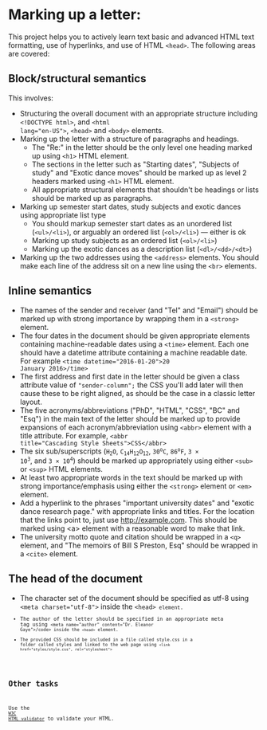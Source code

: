 # Marking up a letter: 

This project helps you to actively learn text basic and advanced HTML text formatting, use of hyperlinks, and use of HTML <code>&lt;head&gt;</code>.  The following areas are covered:

## Block/structural semantics

This involves:
- Structuring the overall document with an appropriate structure including <code>&lt;!DOCTYPE html&gt;</code>, and <code>&lt;html lang="en-US"&gt;</code>, <code>&lt;head&gt;</code> and <code>&lt;body&gt;</code> elements.
- Marking up the letter with a structure of paragraphs and headings.
  - The "Re:" in the letter should be the only level one heading marked up using <code>&lt;h1&gt;</code> HTML element.
  - The sections in the letter such as "Starting dates", "Subjects of study" and "Exotic dance moves" should be marked up as level 2 headers marked using <code>&lt;h1&gt;</code> HTML element.
  - All appropriate structural elements that shouldn't be headings or lists should be marked up as paragraphs.
- Marking up semester start dates, study subjects and exotic dances using appropriate list type
  - You should markup semester start dates as an unordered list (<code>&lt;ul&gt;/&lt;li&gt;</code>), or arguably an ordered list (<code>&lt;ol&gt;/&lt;li&gt;</code>) — either is ok
  - Marking up study subjects as an ordered list (<code>&lt;ol&gt;/&lt;li&gt;</code>)
  - Marking up the exotic dances as a description list (<code>&lt;dl&gt;/&lt;dd&gt;/&lt;dt&gt;</code>)
- Marking up the two addresses using the <code>&lt;address&gt;</code> elements. You should make each line of the address sit on a new line using the <code>&lt;br&gt;</code> elements.

## Inline semantics
- The names of the sender and receiver (and "Tel" and "Email") should be marked up with strong importance by wrapping them in a <code>&lt;strong&gt;</code> element.
- The four dates in the document should be given appropriate elements containing machine-readable dates using a <code>&lt;time&gt;</code> element. Each one should have a datetime attribute containing a machine readable date. For example <code>&lt;time datetime="2016-01-20"&gt;20 January 2016&gt;/time&gt;</code>
- The first address and first date in the letter should be given a class attribute value of <code>"sender-column";</code> the CSS you'll add later will then cause these to be right aligned, as should be the case in a classic letter layout.
- The five acronyms/abbreviations ("PhD", "HTML", "CSS", "BC" and "Esq") in the main text of the letter should be marked up to provide expansions of each acronym/abbreviation using <code>&lt;abbr&gt;</code> element with a title attribute. For example, <code>&lt;abbr title="Cascading Style Sheets"&gt;CSS&lt;/abbr&gt;</code>
- The six sub/superscripts (<code>H<sub>2</sub>O</code>, <code>C<sub>14</sub>H<sub>12</sub>O<sub>12</sub></code>, <code>30<sup>o</sup>C</code>, <code>86<sup>o</sup>F</code>, <code>3 × 10<sup>3</sup></code>, and <code>3 × 10<sup>4</sup></code>) should be marked up appropriately using either <code>&lt;sub&gt;</code> or <code>&lt;sup&gt;</code> HTML elements.
- At least two appropriate words in the text should be marked up with strong importance/emphasis using either the <code>&lt;strong&gt;</code> element or <code>&lt;em&gt;</code> element.
- Add a hyperlink to the phrases "important university dates" and "exotic dance research page." with appropriate links and titles. For the location that the links point to, just use http://example.com. This should be marked using &lt;a&gt; element with a reasonable word to make that link.
- The university motto quote and citation should be wrapped in a <code>&lt;q&gt;</code> element, and "The memoirs of Bill S Preston, Esq" should be wrapped in a <code>&lt;cite&gt;</code> element.

## The head of the document

- The character set of the document should be specified as utf-8 using <code>&lt;meta charset="utf-8"&gt;</code> inside the <code>&lt;head&gt;<code> element.
- The author of the letter should be specified in an appropriate meta tag using <code>&lt;meta name="author" content="Dr. Eleanor Gaye"&gt;/code> inside the <code>&lt;head&gt;</code> element.
- The provided CSS should be included in a file called style.css in a folder called styles and linked to the web page using <code><link href="styles/style.css", rel="stylesheet"></code>

## Other tasks

Use the <code><a href="https://validator.w3.org/" title="Validate HTML document">W3C HTML validator</a></code> to validate your HTML. 
